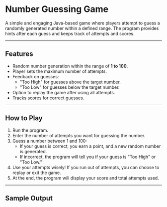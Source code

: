 # Number Guessing Game

A simple and engaging Java-based game where players attempt to guess a randomly generated number within a defined range. The program provides hints after each guess and keeps track of attempts and scores.

---

## Features

- Random number generation within the range of **1 to 100**.
- Player sets the maximum number of attempts.
- Feedback on guesses:
  - "Too High" for guesses above the target number.
  - "Too Low" for guesses below the target number.
- Option to replay the game after using all attempts.
- Tracks scores for correct guesses.

---

## How to Play

1. Run the program.
2. Enter the number of attempts you want for guessing the number.
3. Guess a number between 1 and 100:
   - If your guess is correct, you earn a point, and a new random number is generated.
   - If incorrect, the program will tell you if your guess is "Too High" or "Too Low."
4. Use your attempts wisely! If you run out of attempts, you can choose to replay or exit the game.
5. At the end, the program will display your score and total attempts used.

---

## Sample Output

